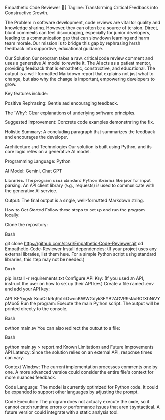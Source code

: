 Empathetic Code Reviewer 🤖✨
Tagline: Transforming Critical Feedback into Constructive Growth.

The Problem
In software development, code reviews are vital for quality and knowledge sharing. However, they can often be a source of tension. Direct, blunt comments can feel discouraging, especially for junior developers, leading to a communication gap that can slow down learning and harm team morale. Our mission is to bridge this gap by rephrasing harsh feedback into supportive, educational guidance.

Our Solution
Our program takes a raw, critical code review comment and uses a generative AI model to rewrite it. The AI acts as a patient mentor, providing feedback that is empathetic, constructive, and educational. The output is a well-formatted Markdown report that explains not just what to change, but also why the change is important, empowering developers to grow.

Key features include:

Positive Rephrasing: Gentle and encouraging feedback.

The 'Why': Clear explanations of underlying software principles.

Suggested Improvement: Concrete code examples demonstrating the fix.

Holistic Summary: A concluding paragraph that summarizes the feedback and encourages the developer.

Architecture and Technologies
Our solution is built using Python, and its core logic relies on a generative AI model.

Programming Language: Python

AI Model: Gemini, Chat GPT

Libraries: The program uses standard Python libraries like json for input parsing. An API client library (e.g., requests) is used to communicate with the generative AI service.

Output: The final output is a single, well-formatted Markdown string.

How to Get Started
Follow these steps to set up and run the program locally:

Clone the repository:

Bash

git clone https://github.com/sbsri/Empathetic-Code-Reviewer.git
cd Empathetic-Code-Reviewer
Install dependencies:
(If your project uses any external libraries, list them here. For a simple Python script using standard libraries, this step may not be needed.)

Bash

pip install -r requirements.txt
Configure API Key:
(If you used an API, instruct the user on how to set up their API key.)
Create a file named .env and add your API key:

API_KEY=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
Run the program:
Execute the main Python script. The output will be printed directly to the console.

Bash

python main.py
You can also redirect the output to a file:

Bash

python main.py > report.md
Known Limitations and Future Improvements
API Latency: Since the solution relies on an external API, response times can vary.

Context Window: The current implementation processes comments one by one. A more advanced version could consider the entire file's context for more nuanced feedback.

Code Language: The model is currently optimized for Python code. It could be expanded to support other languages by adjusting the prompt.

Code Execution: The program does not actually execute the code, so it cannot catch runtime errors or performance issues that aren't syntactical. A future version could integrate with a static analysis tool.

